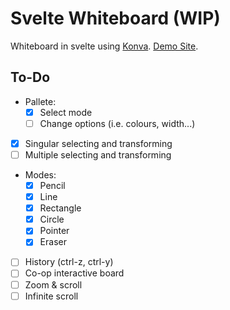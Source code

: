 # Svelte Whiteboard (WIP)

Whiteboard in svelte using [Konva](https://konvajs.org).
[Demo Site](https://svelte-whiteboard.vercel.app/).

## To-Do

- Pallete:
  - [x] Select mode
  - [ ] Change options (i.e. colours, width...)
- [x] Singular selecting and transforming
- [ ] Multiple selecting and transforming
- Modes:
  - [x] Pencil
  - [x] Line
  - [x] Rectangle
  - [x] Circle
  - [x] Pointer
  - [x] Eraser
- [ ] History (ctrl-z, ctrl-y)
- [ ] Co-op interactive board
- [ ] Zoom & scroll
- [ ] Infinite scroll
